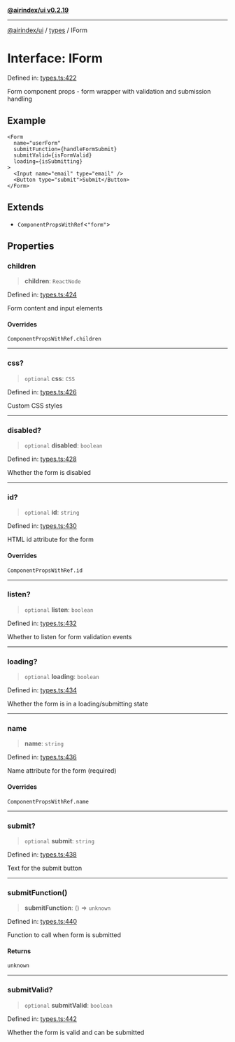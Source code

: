 [**@airindex/ui v0.2.19**](../../README.md)

***

[@airindex/ui](../../README.md) / [types](../README.md) / IForm

# Interface: IForm

Defined in: [types.ts:422](https://github.com/airindex-app/ui/blob/main/src/types.ts#L422)

Form component props - form wrapper with validation and submission handling

## Example

```tsx
<Form
  name="userForm"
  submitFunction={handleFormSubmit}
  submitValid={isFormValid}
  loading={isSubmitting}
>
  <Input name="email" type="email" />
  <Button type="submit">Submit</Button>
</Form>
```

## Extends

- `ComponentPropsWithRef`\<`"form"`\>

## Properties

### children

> **children**: `ReactNode`

Defined in: [types.ts:424](https://github.com/airindex-app/ui/blob/main/src/types.ts#L424)

Form content and input elements

#### Overrides

`ComponentPropsWithRef.children`

***

### css?

> `optional` **css**: `CSS`

Defined in: [types.ts:426](https://github.com/airindex-app/ui/blob/main/src/types.ts#L426)

Custom CSS styles

***

### disabled?

> `optional` **disabled**: `boolean`

Defined in: [types.ts:428](https://github.com/airindex-app/ui/blob/main/src/types.ts#L428)

Whether the form is disabled

***

### id?

> `optional` **id**: `string`

Defined in: [types.ts:430](https://github.com/airindex-app/ui/blob/main/src/types.ts#L430)

HTML id attribute for the form

#### Overrides

`ComponentPropsWithRef.id`

***

### listen?

> `optional` **listen**: `boolean`

Defined in: [types.ts:432](https://github.com/airindex-app/ui/blob/main/src/types.ts#L432)

Whether to listen for form validation events

***

### loading?

> `optional` **loading**: `boolean`

Defined in: [types.ts:434](https://github.com/airindex-app/ui/blob/main/src/types.ts#L434)

Whether the form is in a loading/submitting state

***

### name

> **name**: `string`

Defined in: [types.ts:436](https://github.com/airindex-app/ui/blob/main/src/types.ts#L436)

Name attribute for the form (required)

#### Overrides

`ComponentPropsWithRef.name`

***

### submit?

> `optional` **submit**: `string`

Defined in: [types.ts:438](https://github.com/airindex-app/ui/blob/main/src/types.ts#L438)

Text for the submit button

***

### submitFunction()

> **submitFunction**: () => `unknown`

Defined in: [types.ts:440](https://github.com/airindex-app/ui/blob/main/src/types.ts#L440)

Function to call when form is submitted

#### Returns

`unknown`

***

### submitValid?

> `optional` **submitValid**: `boolean`

Defined in: [types.ts:442](https://github.com/airindex-app/ui/blob/main/src/types.ts#L442)

Whether the form is valid and can be submitted
